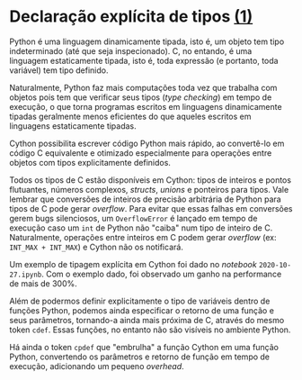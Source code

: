 # Declaração explícita de tipos [(1)]

Python é uma linguagem dinamicamente tipada, isto é, um objeto tem tipo indeterminado (até que seja inspecionado). C, no entando, é uma linguagem estaticamente tipada, isto é, toda expressão (e portanto, toda variável) tem tipo definido.

Naturalmente, Python faz mais computações toda vez que trabalha com objetos pois tem que verificar seus tipos (*type checking*) em tempo de execução, o que torna programas escritos em linguagens dinamicamente tipadas geralmente menos eficientes do que aqueles escritos em linguagens estaticamente tipadas.

Cython possibilita escrever código Python mais rápido, ao convertê-lo em código C equivalente e otimizado especialmente para operações entre objetos com tipos explicitamente definidos.

Todos os tipos de C estão disponíveis em Cython: tipos de inteiros e pontos flutuantes, números complexos, *structs*, *unions* e ponteiros para tipos. Vale lembrar que conversões de inteiros de precisão arbitrária de Python para tipos de C pode gerar *overflow*. Para evitar que essas falhas em conversões gerem bugs silenciosos, um `OverflowError` é lançado em tempo de execução caso um `int` de Python não "caiba" num tipo de inteiro de C. Naturalmente, operações entre inteiros em C podem gerar *overflow* (ex: `INT_MAX + INT_MAX`) e Cython não os notificará.

Um exemplo de tipagem explícita em Cython foi dado no *notebook* `2020-10-27.ipynb`. Com o exemplo dado, foi observado um ganho na performance de mais de 300%.

Além de podermos definir explicitamente o tipo de variáveis dentro de funções Python, podemos ainda especificar o retorno de uma função e seus parâmetros, tornando-a ainda mais próxima de C, através do mesmo token `cdef`. Essas funções, no entanto não são visíveis no ambiente Python.

Há ainda o token `cpdef` que "embrulha" a função Cython em uma função Python, convertendo os parâmetros e retorno de função em tempo de execução, adicionando um pequeno *overhead*.

[(1)]: https://cython.readthedocs.io/en/latest/src/quickstart/cythonize.html